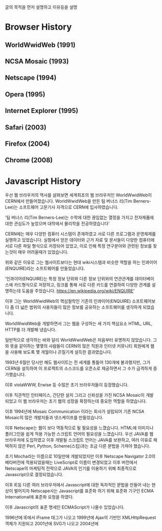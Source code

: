 글의 목적을 먼저 설명하고 이유등을 설명

# Browser History

## WorldWwidWeb (1991)

## NCSA Mosaic (1993)

## Netscape (1994)

## Opera (1995)

## Internet Explorer (1995)

## Safari (2003)

## Firefox (2004)

## Chrome (2008)

# Javascript History

우선 웹 브라우저의 역사를 살펴보면 세계최초의 웹 브라우저인 WorldWwidWeb이 CERN에서 만들어졌습니다.
WorldWwidWeb을 만든 팀 버너스 리(Tim Berners-Lee)는 소프트웨어 고문기사 자격으로 CERN에 입사하였습니다.

'팀 버너스 리(Tim Berners-Lee)는 수학에 대한 끊임없는 열정을 가지고 전자제품에 대한 관심도가 높았으며 대학에서 물리학을 전공하였습니다'

CERN에는 매우 다양한 컴퓨터 시스템이 존재하였고 서로 다른 프로그램과 운영체제를 실행하고 있었습니다. 실험에서 얻은 데이터와 근거 자료 및 문서들이 다양한 컴퓨터에 서로 다른 파일 형식으로 저장되어 있었고, 이로 인해 특정 연구분야와 관련된 정보를 찾는것이 매우 어려울때가 있었습니다.

위와 같은 이유로 그는 웹사이트보다는 현대 wiki시스템과 비슷한 역할을 하는 인콰이어(ENQUIRE)라는 소프트웨어를 만들었습니다. 

'인콰이어(ENQUIRE)는 특정 정보 단위와 다른 정보 단위와의 연관관계를 데이터베이스에 카드형식으로 저장하고, 링크를 통해 서로 다른 카드를 연결하여 다양한 관계를 설명하는데 도움을 주었습니다. https://en.wikipedia.org/wiki/ENQUIRE'

이후 그는 WorldWwidWeb의 핵심철학인 기존의 인콰이어(ENQUIRE) 소프트웨어보다 좀 더 넓은 범위의 사용자들이 많은 정보를 공유하는 소프트웨어를 생각하게 되었습니다.

WorldWwidWeb을 개발하면서 그는 웹을 구성하는 세 가지 핵심요소 HTML, URL, HTTP를 더 개발해 냈습니다.

일반적으로 생각하는 바와 달리 WorldWwidWeb은 처음부터 유명하지 않았습니다. 그와 뜻을 같이하는 몇몇의 사람들이 CERN의 많은 직원과 인터넷 커뮤니티 회원에게 웹을 사용해 보도록 몇 개월이나 끈질기게 설득한 결과였습니다.

1993년 6월만 당시만 해도 웹사이트는 전 세계를 통틀어 130개에 불과했지만, 그가 CERN을 설득하여 이 프로젝트의 소스코드를 오픈소로 제공하면서 그 수가 급격하게 증가했습니다. 

이후 violaWWW, Erwise 등 수많은 초기 브라우저들이 등장했습니다.

이후 직관적인 인터페이스, 간단한 설치 그리고 신뢰성을 가진 NCSA Mosaic이 개발되었고 이 웹 브라우저는 초기 웹의 성장을 확장하는데 중요한 역할을 하였습니다.

이후 1994년에 Mosaic Communication 이라는 회사가 설립되어 기존 NCSA Mosaic의 많은 개발자들과 넷스케이프를 만들었습니다.

이후 Netscape는 웹이 보다 역동적으로 될 필요성을 느꼈습니다. HTML에 이미지나 플러그인을 쉽게 적용 가능한 스크립트 언어의 필요성을 느꼈습니다. 우선 JAVA를 웹 브라우저에 도입하였고 이후 개발될 스크립트 언어는 JAVA를 보완하고, 여러 이유로 채택하지 않은 Perl, Python, Scheme(스킴)과는 조금 다른 문법을 가져야 했습니다.

초기 Mocha라는 이름으로 10일만에 개발되었지만 이후 Netscape Navigator 2.0의 베타버전에 적용되었을때는 LiveScript로 이름이 변경되었고 이후 버전에서 Netscape의 마케팅적 전략으로 JAVA의 인기를 이용하기 위해 최종적으로 Javascript으로 결정되었습니다.

이후 IE등 다른 여러 브라우저에서 Javascript에 대한 독자적인 문법을 만들어 내는 현상이 벌어지자 Netscape사는 Javascript를 표준화 하기 위해 표준화 기구인 ECMA International에 표준화 요청을 하였다.

이후 Javascript의 표준 명세인 ECMAScript가 나올수 있었습니다.

1996년에 IE에서 iFrame 태그가 나오고 
1999년에 Ajax의 기반인 XMLHttpRequest 객체가 지원되고
2001년에 SVG가 나오고
2004년에 